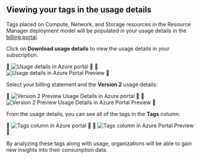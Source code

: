 


## Viewing your tags in the usage details

Tags placed on Compute, Network, and Storage resources in the Resource Manager deployment model will be populated in your usage details in the [billing portal](https://account.windowsazure.cn/).

Click on **Download usage details** to view the usage details in your subscription.


![Usage details in Azure portal](./media/virtual-machines-common-tag-usage/azure-portal-tags-usage-details.png)


![Usage details in Azure Portal Preview](./media/virtual-machines-common-tag-usage/azure-portal-tags-usage-details.png)


Select your billing statement and the **Version 2** usage details:


![Version 2 Preview Usage Details in Azure portal](./media/virtual-machines-common-tag-usage/azure-portal-version2-usage-details.png)


![Version 2 Preview Usage Details in Azure Portal Preview](./media/virtual-machines-common-tag-usage/azure-portal-version2-usage-details.png)


From the usage details, you can see all of the tags in the **Tags** column:


![Tags column in Azure portal](./media/virtual-machines-common-tag-usage/azure-portal-tags-column.png)


![Tags column in Azure Portal Preview](./media/virtual-machines-common-tag-usage/azure-portal-tags-column.png)


By analyzing these tags along with usage, organizations will be able to gain new insights into their consumption data.


